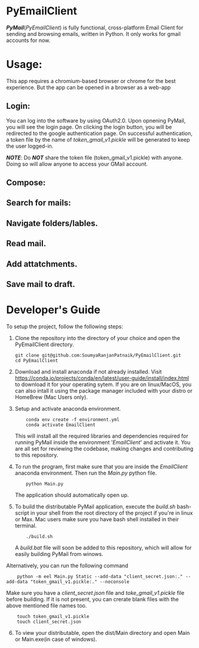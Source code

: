 # PyEmailClient

**_PyMail_**(_PyEmailClient_) is fully functional, cross-platform Email Client for sending and browsing emails, written in Python. It only works for gmail accounts for now.

# Usage:

This app requires a chromium-based browser or chrome for the best experience. But the app can be opened in a browser as a web-app

## Login:

You can log into the software by using OAuth2.0. Upon opnening PyMail, you will see the login page. On clicking the login button, you will be redirected to the google authentication page. On successful authentication, a token file by the name of _token_gmail_v1.pickle_ will be generated to keep the user logged-in.

**_NOTE_**: Do **_NOT_** share the token file (token_gmail_v1.pickle) with anyone. Doing so will allow anyone to access your GMail account.

## Compose:

## Search for mails:

## Navigate folders/lables.

## Read mail.

## Add attatchments.

## Save mail to draft.

# Developer's Guide

To setup the project, follow the following steps:

1.  Clone the repository into the directory of your choice and open the PyEmailClient directory.

        git clone git@github.com:SoumyaRanjanPatnaik/PyEmailClient.git
        cd PyEmailClient

2.  Download and install anaconda if not already installed. Visit https://conda.io/projects/conda/en/latest/user-guide/install/index.html to download it for your operating sytem. If you are on linux/MacOS, you can also intall it using the package manager included with your distro or HomeBrew (Mac Users only).
3.  Setup and activate anaconda environment.

        	conda env create -f environment.yml
        	conda activate EmailClient

    This will install all the required libraries and dependencies required for running PyMail inside the environment '_EmailClient_' and activate it. You are all set for reviewing the codebase, making changes and contributing to this repository.

4.  To run the program, first make sure that you are inside the _EmailClient_ anaconda environment. Then run the _Main.py_ python file.

        	python Main.py

    The application should automatically open up.

5.  To build the distributable PyMail application, execute the _build.sh_ bash-script in your shell from the root directory of the project if you're in linux or Max. Mac users make sure you have bash shell installed in their terminal.

        	./build.sh

    A _build.bat_ file will soon be added to this repository, which will allow for easily building PyMail from winows.

Alternatively, you can run the following command

    	python -m eel Main.py Static --add-data "client_secret.json:." --add-data "token_gmail_v1.pickle:." --noconsole

Make sure you have a _client_secret.json_ file and _toke_gmail_v1.pickle_ file before building. If it is not present, you can crerate blank files with the above mentioned file names too.

    	touch token_gmail_v1.pickle
    	touch client_secret.json

6. To view your distributable, open the dist/Main directory and open Main or Main.exe(in case of windows).
